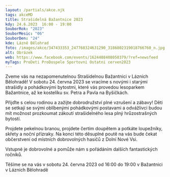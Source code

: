 ```yaml
---
layout: /partials/akce.njk
tags: akceMD
title: Strašidelná Bažantnice 2023
kdy: 24.6.2023  16:00 - 19:00
SouborRok: "2023"
SouborMesic: "06"
SouborDen: "24"
kde: Lázně Bělohrad
foto: /images/akce/347433353_247768324631290_3186802319018766760_n.jpg
alt: Obrázek
web: https://www.facebook.com/events/1624488408050379/?ref=newsfeed
myTags: ProDeti ProDospele Sportovni Ostatni cerven2023
---
```

<!--StartFragment-->

Zveme vás na nezapomenutelnou Strašidelnou Bažantnici v Lázních Bělohradě! V sobotu 24. června 2023 se vracíme s novými i starými strašidly a pohádkovými bytostmi, které vás provedou lesoparkem Bažantnice, až ke kostelíku sv. Petra a Pavla na Byšičkách.

Přijďte s celou rodinou a zažijte dobrodružství plné vzrušení a zábavy! Děti se setkají se svými oblíbenými pohádkovými postavami a odvážlivci budou mít možnost prozkoumat zákoutí strašidelného lesa plný hrůzostrašných bytostí.

Projdete pekelnou branou, projdete čertím doupětem a potkáte loupežníky, skřety a noční přízraky. Na konci této děsuplné poutě na vás bude čekat občerstvení od místních dobrovolných hasičů z Dolní Nové Vsi.

Vstupné je dobrovolné a pomůže nám s pořádáním dalších fantastických ročníků.

Těšíme se na vás v sobotu 24. června 2023 od 16:00 do 19:00 v Bažantnici v Lázních Bělohradě

<!--EndFragment-->